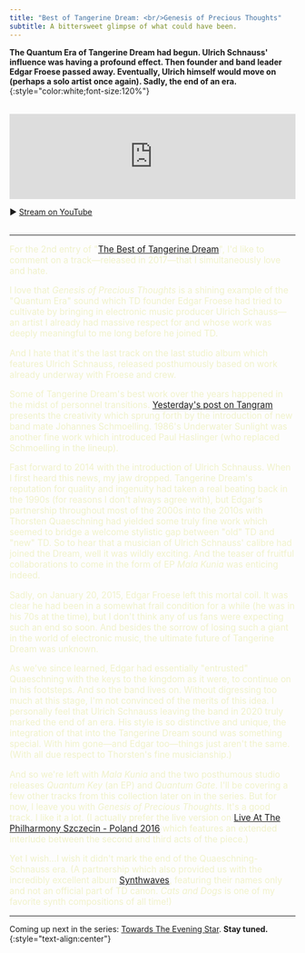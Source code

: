 ```yaml
---
title: "Best of Tangerine Dream: <br/>Genesis of Precious Thoughts"
subtitle: A bittersweet glimpse of what could have been.
---
```


**The Quantum Era of Tangerine Dream had begun. Ulrich Schnauss' influence was having a profound effect. Then founder and band leader Edgar Froese passed away. Eventually, Ulrich himself would move on (perhaps a solo artist once again). Sadly, the end of an era.**{:style="color:white;font-size:120%"}

<section style="margin-block:2rem">
  <iframe allow="autoplay *; encrypted-media *;" frameborder="0" height="150" style="width:100%;max-width:660px;overflow:hidden;background:transparent;" sandbox="allow-forms allow-popups allow-same-origin allow-scripts allow-storage-access-by-user-activation allow-top-navigation-by-user-activation" src="https://embed.music.apple.com/us/album/genesis-of-precious-thoughts/1371592662?i=1371593123"></iframe>

  <p>▶︎ <a href="https://www.youtube.com/watch?v=U8byHegmTS0" target="_blank">Stream on YouTube</a></p>
</section>

----

<section markdown="block" style="color: #f0f2ca; font-size: 110%">

For the 2nd entry of "[The Best of Tangerine Dream](/tangerine-dream-2022)", I'd like to comment on a track—released in 2017—that I simultaneously love and hate.

I love that _Genesis of Precious Thoughts_ is a shining example of the "Quantum Era" sound which TD founder Edgar Froese had tried to cultivate by bringing in electronic music producer Ulrich Schauss—an artist I already had massive respect for and whose work was deeply meaningful to me long before he joined TD.

And I hate that it's the last track on the last studio album which features Ulrich Schnauss, released posthumously based on work already underway with Froese and crew.

Some of Tangerine Dream's best work over the years happened in the midst of personnel transitions. [Yesterday's post on Tangram](/tangerine-dream-2022/10/17/tangram/) presents the creativity which sprung forth by the introduction of new band mate Johannes Schmoelling. 1986's Underwater Sunlight was another fine work which introduced Paul Haslinger (who replaced Schmoelling in the lineup).

Fast forward to 2014 with the introduction of Ulrich Schnauss. When I first heard this news, my jaw dropped. Tangerine Dream's reputation for quality and ingenuity had taken a real beating back in the 1990s (for reasons I don't always agree with), but Edgar's partnership throughout most of the 2000s into the 2010s with Thorsten Quaeschning had yielded some truly fine work which seemed to bridge a welcome stylistic gap between "old" TD and "new" TD. So to hear that a musician of Ulrich Schnauss' calibre had joined the Dream, well it was wildly exciting. And the teaser of fruitful collaborations to come in the form of EP _Mala Kunia_ was enticing indeed.

Sadly, on January 20, 2015, Edgar Froese left this mortal coil. It was clear he had been in a somewhat frail condition for a while (he was in his 70s at the time), but I don't think any of us fans were expecting such an end so soon. And besides the sorrow of losing such a giant in the world of electronic music, the ultimate future of Tangerine Dream was unknown.

As we've since learned, Edgar had essentially "entrusted" Quaeschning with the keys to the kingdom as it were, to continue on in his footsteps. And so the band lives on. Without digressing too much at this stage, I'm not convinced of the merits of this idea. I personally feel that Ulrich Schnauss leaving the band in 2020 truly marked the end of an era. His style is so distinctive and unique, the integration of that into the Tangerine Dream sound was something special. With him gone—and Edgar too—things just aren't the same. (With all due respect to Thorsten's fine musicianship.)

And so we're left with _Mala Kunia_ and the two posthumous studio releases _Quantum Key_ (an EP) and _Quantum Gate_. I'll be covering a few other tracks from this collection later on in the series. But for now, I leave you with _Genesis of Precious Thoughts_. It's a good track. I like it a lot. (I actually prefer the live version on [Live At The Philharmony Szczecin - Poland 2016](https://www.tangerinedreammusic.com/en/music/detail.asp?id=123&tit=Live+at+the+Philharmony+Szczecin+%2D+Poland) which features an extended interlude between the second and third acts of the piece.)

Yet I wish…I wish it didn't mark the end of the Quaeschning-Schnauss era. (A partnership which also provided us with the incredibly excellent album [Synthwaves](https://quaeschningschnauss.bandcamp.com/album/synthwaves-2), featuring their names only and not an official part of TD canon. _Cats and Dogs_ is one of my favorite synth compositions of all time!)

</section>

----

Coming up next in the series: [Towards The Evening Star](/tangerine-dream-2022/10/19/towards-the-evening-star/). **Stay tuned.**
{:style="text-align:center"}